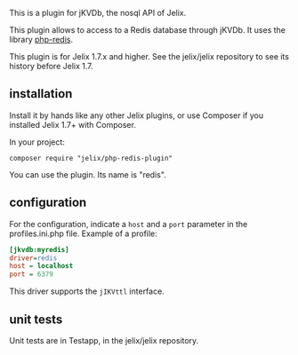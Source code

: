 This is a plugin for jKVDb, the nosql API of Jelix.

This plugin allows to access to a Redis database through jKVDb.
It uses the library [php-redis](https://github.com/jelix/php-redis).

This plugin is for Jelix 1.7.x and higher. See the jelix/jelix repository to see
its history before Jelix 1.7.

## installation

Install it by hands like any other Jelix plugins, or use Composer if you installed
Jelix 1.7+ with Composer.

In your project:

```
composer require "jelix/php-redis-plugin"
```

You can use the plugin. Its name is "redis".

## configuration

For the configuration, indicate a ```host``` and a ```port``` parameter in the profiles.ini.php
file. Example of a profile:

```ini
[jkvdb:myredis]
driver=redis
host = localhost
port = 6379
```

This driver supports the ```jIKVttl``` interface.

## unit tests

Unit tests are in Testapp, in the jelix/jelix repository.


